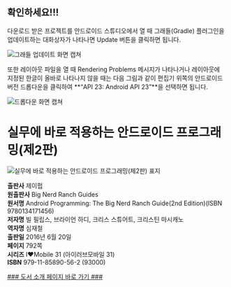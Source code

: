   
## 확인하세요!!!
  
다운로드 받은 프로젝트를 안드로이드 스튜디오에서 열 때 그래들(Gradle) 플러그인을 업데이트하는 대화상자가 나타나면 Update 버튼을 클릭하면 됩니다.  
  
 ![그래들 업데이트 화면 캡쳐](http://cfile28.uf.tistory.com/image/213310475771F3652A040E)
  
또한 레이아웃 파일을 열 때 Rendering Problems 메시지가 나타나거나 레이아웃에 지정된 한글이 올바로 나타나지 않을 때는 다음 그림과 같이 편집기 위쪽의 안드로이드 버전 드롭다운을 클릭하여 **“API 23: Android API 23”**을 선택하면 됩니다.
  
 ![드롭다운 화면 캡쳐](http://cfile7.uf.tistory.com/image/243119475771F3662C0D1F)
  
  
  
# 실무에 바로 적용하는 안드로이드 프로그래밍(제2판)
  
 ![실무에 바로 적용하는 안드로이드 프로그래밍(제2판) 표지](http://image.yes24.com/momo/TopCate846/MidCate009/84588128.jpg)
  
**출판사** 제이펍  
**원출판사** Big Nerd Ranch Guides  
**원서명** Android Programming: The Big Nerd Ranch Guide(2nd Edition)(ISBN 9780134171456)  
**저자명** 빌 필립스, 브라이언 하디, 크리스 스튜어트, 크리스틴 마시캐노  
**역자명** 심재철  
**출판일** 2016년 6월 20일  
**페이지** 792쪽  
**시리즈** I♥Mobile 31 (아이러브모바일 31)  
**ISBN** 979-11-85890-56-2 (93000)  

[### 도서 소개 페이지 바로 가기 ###](http://jpub.tistory.com/587)  


